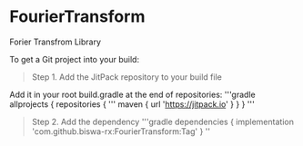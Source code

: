 # FourierTransform
Forier Transfrom Library

To get a Git project into your build:

> Step 1. Add the JitPack repository to your build file

Add it in your root build.gradle at the end of repositories:
'''gradle
	allprojects {
		repositories {
		'''
			maven { url 'https://jitpack.io' }
		}
	}
  '''
>Step 2. Add the dependency
  '''gradle
  dependencies {
	        implementation 'com.github.biswa-rx:FourierTransform:Tag'
	}
''
